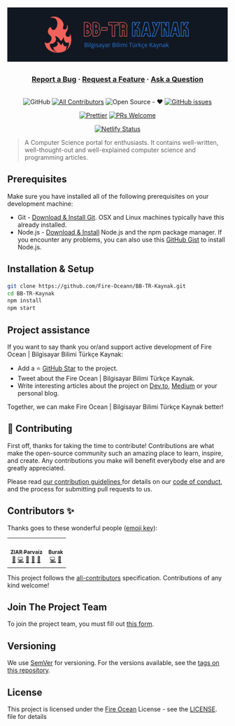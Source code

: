 <h1 align="center">
  <a href="https://bb-tr-kaynak.netlify.app/"><img src="./static/img/slash-introducing.png" alt="Bilgisayar Bilimi Türkçe Kaynak"></a>
</h1>

<h3 align="center">
  <a href="https://github.com/Fire-Oceann/BB-TR-Kaynak/issues/new?assignees=&labels=bug&template=bug_report.yml&title=">Report a Bug</a>
  <span> · </span>
  <a href="https://github.com/Fire-Oceann/BB-TR-Kaynak/issues/new?assignees=&labels=feature+request&template=feature_request.yml&title=">Request a Feature</a>
  <span> · </span>
  <a href="https://github.com/Fire-Oceann/BB-TR-Kaynak/discussions">Ask a Question</a>
</h3>

<div align="center">
<br />
<a herf="./LICENSE"><img alt="GitHub" src="https://img.shields.io/github/license/Fire-Oceann/BB-TR-Kaynak?style=for-the-badge"/></a>
<!-- ALL-CONTRIBUTORS-BADGE:START - Do not remove or modify this section -->
<a href="https://img.shields.io/badge/all_contributors-0-orange.svg?style=for-the-badge"><img alt="All Contributors" src="https://img.shields.io/badge/all_contributors-2-orange.svg?style=for-the-badge"/></a>
<!-- ALL-CONTRIBUTORS-BADGE:END -->
<a herf=".URL_"><img alt="Open Source - ❤️" src="https://img.shields.io/badge/Open_Source-❤️-00d59b?style=for-the-badge"/></a>
<a href="https://github.com/Fire-Oceann/BB-TR-Kaynak/issues"><img alt="GitHub issues" src="https://img.shields.io/github/issues-raw/Fire-Oceann/BB-TR-Kaynak?color=%23F2625A&style=for-the-badge"/></a>

<a href="https://prettier.io/"><img src="https://img.shields.io/badge/code%20style-prettier-%23d971de?style=for-the-badge" alt="Prettier" /></a>
<a href="https://github.com/Fire-Oceann/BB-TR-Kaynak/pulls"><img src="https://img.shields.io/badge/PRs-welcome-brightgreen.svg?style=for-the-badge" alt="PRs Welcome" /></a>

[![Netlify Status](https://api.netlify.com/api/v1/badges/2ee8c37e-6b55-44b0-b0e5-ec6663e7ddca/deploy-status)](https://app.netlify.com/sites/bb-tr-kaynak/deploys)

</div>

> A Computer Science portal for enthusiasts. It contains well-written, well-thought-out and well-explained computer science and programming articles.

## Prerequisites

Make sure you have installed all of the following prerequisites on your development machine:

- Git - [Download & Install Git](https://git-scm.com/downloads). OSX and Linux machines typically have this already installed.
- Node.js - [Download & Install](https://nodejs.org/en/download/) Node.js and the npm package manager. If you encounter any problems, you can also use this [GitHub Gist](https://gist.github.com/isaacs/579814) to install Node.js.

## Installation & Setup

```bash
git clone https://github.com/Fire-Oceann/BB-TR-Kaynak.git
cd BB-TR-Kaynak
npm install
npm start
```

## Project assistance

If you want to say thank you or/and support active development of Fire Ocean | Bilgisayar Bilimi Türkçe Kaynak:

- Add a ⭐️ [GitHub Star](https://github.com/Fire-Oceann/BB-TR-Kaynak) to the project.
- Tweet about the Fire Ocean | Bilgisayar Bilimi Türkçe Kaynak.
- Write interesting articles about the project on [Dev.to](https://dev.to/), [Medium](https://medium.com/) or your personal blog.

Together, we can make Fire Ocean | Bilgisayar Bilimi Türkçe Kaynak better!

## 🤝 Contributing

First off, thanks for taking the time to contribute! Contributions are what make the open-source community such an amazing place to learn, inspire, and create. Any contributions you make will benefit everybody else and are greatly appreciated.

Please read [our contribution guidelines ](./CONTRIBUTING.md) for details on our [code of conduct](./CODE_OF_CONDUCT.md), and the process for submitting pull requests to us.

## Contributors ✨

Thanks goes to these wonderful people ([emoji key](https://allcontributors.org/docs/en/emoji-key)):

<!-- ALL-CONTRIBUTORS-LIST:START - Do not remove or modify this section -->
<!-- prettier-ignore-start -->
<!-- markdownlint-disable -->
<table>
  <tr>
    <td align="center"><a href="https://github.com/ziarparvaiz"><img src="https://avatars.githubusercontent.com/u/50423368?v=4?s=100" width="100px;" alt=""/><br /><sub><b>ZIAR Parvaiz</b></sub></a><br /><a href="https://github.com/Fire-Oceann/BB-TR-Kaynak/issues?q=author%3Aziarparvaiz" title="Bug reports">🐛</a> <a href="https://github.com/Fire-Oceann/BB-TR-Kaynak/commits?author=ziarparvaiz" title="Code">💻</a> <a href="#design-ziarparvaiz" title="Design">🎨</a> <a href="https://github.com/Fire-Oceann/BB-TR-Kaynak/commits?author=ziarparvaiz" title="Documentation">📖</a> <a href="#ideas-ziarparvaiz" title="Ideas, Planning, & Feedback">🤔</a> </td>
    <td align="center"><a href="https://github.com/Burak-Atak"><img src="https://avatars.githubusercontent.com/u/71793345?v=4?s=100" width="100px;" alt=""/><br /><sub><b>Burak</b></sub></a><br /><a href="https://github.com/Fire-Oceann/BB-TR-Kaynak/commits?author=Burak-Atak" title="Code">💻</a> <a href="https://github.com/Fire-Oceann/BB-TR-Kaynak/commits?author=Burak-Atak" title="Documentation">📖</a></td>
  </tr>
</table>
<!-- markdownlint-restore -->
<!-- prettier-ignore-end -->

<!-- ALL-CONTRIBUTORS-LIST:END -->

This project follows the [all-contributors](https://github.com/all-contributors/all-contributors) specification. Contributions of any kind welcome!

## Join The Project Team
To join the project team, you must fill out [this form](https://2ao4nlhmuns.typeform.com/to/p5MR2HBC).

## Versioning

We use [SemVer](https://semver.org/) for versioning. For the versions available, see the [tags on this repository](https://github.com/Fire-Oceann/BB-TR-Kaynak/tags).

## License

This project is licensed under the [Fire Ocean](https://github.com/Fire-Oceann) License - see the [LICENSE](./LICENSE). file for details
